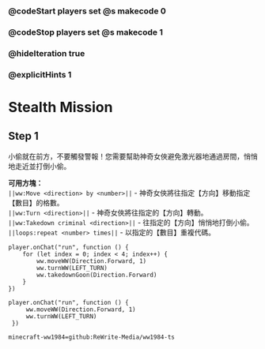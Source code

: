 ### @codeStart players set @s makecode 0
### @codeStop players set @s makecode 1

<!-- ### @flyoutOnly true -->
### @hideIteration true
### @explicitHints 1

# Stealth Mission

## Step 1
小偷就在前方，不要觸發警報！您需要幫助神奇女俠避免激光器地通過房間，悄悄地走近並打倒小偷。

**可用方塊：**  
``||ww:Move <direction> by <number>||`` - 神奇女俠將往指定【方向】移動指定【數目】的格數。   
``||ww:Turn <direction>||`` - 神奇女俠將往指定的【方向】轉動。   
``||ww:Takedown criminal <direction>||`` - 往指定的【方向】悄悄地打倒小偷。   
``||loops:repeat <number> times||`` - 以指定的【數目】重複代碼。   

```ghost
player.onChat("run", function () {
    for (let index = 0; index < 4; index++) {
        ww.moveWW(Direction.Forward, 1)
        ww.turnWW(LEFT_TURN)
        ww.takedownGoon(Direction.Forward)
    }
})
```
```template
player.onChat("run", function () {
     ww.moveWW(Direction.Forward, 1)
     ww.turnWW(LEFT_TURN)
 })
```
```package
minecraft-ww1984=github:ReWrite-Media/ww1984-ts
```
